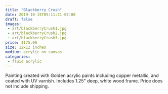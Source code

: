 ```yaml
---
title: "Blackberry Crush"
date: 2019-10-15T09:11:21-07:00
draft: false
images:
 - art/blackberryCrush1.jpg
 - art/blackberryCrush2.jpg
 - art/blackberryCrush3.jpg
price: $175.00
size: 12x12 inches
medium: acrylic on canvas
categories:
 - fluid acrylic
---
```


Painting created with Golden acrylic paints including copper metallic, and coated with UV varnish. Includes 1.25" deep, white wood frame. Price does not include shipping.
